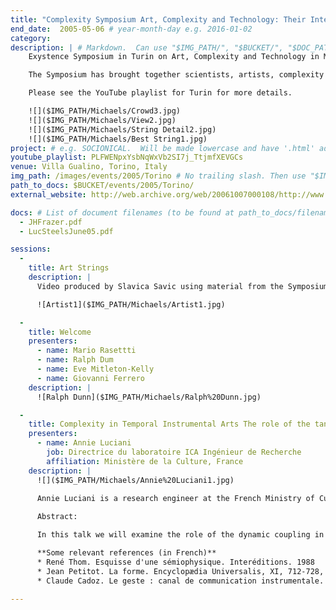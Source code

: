 ```yaml
---
title: "Complexity Symposium Art, Complexity and Technology: Their Interaction in Emergence"
end_date:  2005-05-06 # year-month-day e.g. 2016-01-02
category: 
description: | # Markdown.  Can use "$IMG_PATH/", "$BUCKET/", "$DOC_PATH/"
    Exystence Symposium in Turin on Art, Complexity and Technology in May 2005

    The Symposium has brought together scientists, artists, complexity scholars and those working with complexity and technology to explore the interaction and co-evolution of ideas and experiences in the three domains; a different use of technology should emerge through the language of representation and of the medium in representation.

    Please see the YouTube playlist for Turin for more details.

    ![]($IMG_PATH/Michaels/Crowd3.jpg)
    ![]($IMG_PATH/Michaels/View2.jpg)
    ![]($IMG_PATH/Michaels/String Detail2.jpg)
    ![]($IMG_PATH/Michaels/Best String1.jpg)
project: # e.g. SOCIONICAL.  Will be made lowercase and have '.html' added to find page.
youtube_playlist: PLFWENpxYsbNqWxVb2SI7j_TtjmfXEVGCs
venue: Villa Gualino, Torino, Italy
img_path: /images/events/2005/Torino # No trailing slash. Then use "$IMG_PATH/" elsewhere in this page.
path_to_docs: $BUCKET/events/2005/Torino/
external_website: http://web.archive.org/web/20061007000108/http://www.psych.lse.ac.uk/complexity/Symposium/TorinoMay05.htm

docs: # List of document filenames (to be found at path_to_docs/filename)
  - JHFrazer.pdf
  - LucSteelsJune05.pdf

sessions:
  -
    title: Art Strings
    description: |
      Video produced by Slavica Savic using material from the Symposium.

      ![Artist1]($IMG_PATH/Michaels/Artist1.jpg)

  -
    title: Welcome
    presenters:
      - name: Mario Rasettti 
      - name: Ralph Dum
      - name: Eve Mitleton-Kelly
      - name: Giovanni Ferrero
    description: |
      ![Ralph Dunn]($IMG_PATH/Michaels/Ralph%20Dunn.jpg)

  -
    title: Complexity in Temporal Instrumental Arts The role of the tangible interaction
    presenters:
      - name: Annie Luciani
        job: Directrice du laboratoire ICA Ingénieur de Recherche
        affiliation: Ministère de la Culture, France
    description: |
      ![]($IMG_PATH/Michaels/Annie%20Luciani1.jpg)
      
      Annie Luciani is a research engineer at the French Ministry of Culture. She received a degree in electrical engineering (ENSERG 1973) and a PhD in computer science (1984) at the INPG in Grenoble France. She is one of the founders (with Claude Cadoz and Jean-Loup Florens), of the French (ACROE-ICA) research group in Grenoble (France) in 1976. ACROE-ICA laboratory is a Computer Arts Laboratory that pioneered the design of force feedback devices in 1976 from scientific and artistic considerations in Computer Music and Computer Animation. Since 1999, she heads the ICA laboratory of INPG-France. She participated in the design of the Cordis-Anima language physically-based modeler-simulator (1976) using force-feedback to control in real-time, visual and sound simulations. She is in charge of the research and creation in computer graphics at the ACROE-ICA research Group. She is in charge of the use of physically-based computer models and haptic interaction in artistic creations and artistic schools (animation, choreography, music). She produced two artistic works: Esquisses and Memoires Vives.

      Abstract:

      In this talk we will examine the role of the dynamic coupling in the instrumental relation between humans and instruments in the generation of complex sensorial events as needed in Music, Dynamic Visual Arts and Choreography. Temporal Arts are those based on sensible temporal phenomena, as sounds or evolving visual phenomena. The term ‘instrument’ is usual in Music, in which it refers to the physical object that is necessary to produce the sound and which is played by the musician-instrumentalist. But more generally, all temporal arts, i.e. arts that are based on temporal evolution of sensible data, as Music, Dynamic Visual Arts (kinetics sculptures, animation), Choreography, needs necessarily a physical medium to be acted and then the concept of instrument can be generalized at all the dynamic arts, whatever the sense that is stimulated (hearing, seeing, touching). During the instrumental interaction (playing a cello, rubbing a surface to produce a striking sound, to mould a past, to bounce on the ground by hitting it, etc), the physical body of the instrumentalist and the instrument are closely dynamically coupled. In terms of interaction concepts, it corresponds to the case in which the physical object is within the hand or within the body itself. This situation of ‘prosthetic’ or ‘embodied’ instrument is very different from conventional computer-human interaction in which the user is immersed in the environment, whether in a landscape-like open loop interaction or is manipulating an object via an interaction metaphor with a stick or a mouse. Such situations are ‘open loop situations’ that are not able to provoke emergent complex state changes and transients in the produced sensible phenomena. Conversely, when we are playing cello, or are rubbing a glass with our finger, such complex coupling between the instrumentalist and the played object able to produce non predictable emergent changes: timbre changing, sticking, creaking, etc that are constitutive of the quality and the richness of the produced and perceived sounds. We can say that a musical instrumentalist is playing ‘with chaos’, trying to master it and that the listener is hearing this ‘subtle struggle’ with its success and its failure. Then musical instrumental situation (as well as the dance performance or the puppet manipulation in visual or theatre arts) is a representation of the complex relation between the instrumentalist and the world, through the produced sounds (resp. the visual evolving events). Consequently, the introduction of force feedback devices to interact physically with virtual objects and virtual instruments, has to be understood not only in allowing humans to perceive ‘haptically’ the virtual object, - that is in fact a secondary issue - as usually considered today, but as a necessary component to produce complex auditory and visual sensible emergent events by means of closed-loop instrumental situation. The talk will be illustrated by several examples of computer representation of instrumental situation in music, dance and visual arts.

      **Some relevant references (in French)**
      * René Thom. Esquisse d'une sémiophysique. Interéditions. 1988
      * Jean Petitot. La forme. Encyclopædia Universalis, XI, 712-728, Paris. 1989.
      * Claude Cadoz. Le geste : canal de communication instrumentale. TSI Vol 13, n°1/1994. Herme
      
---
```

